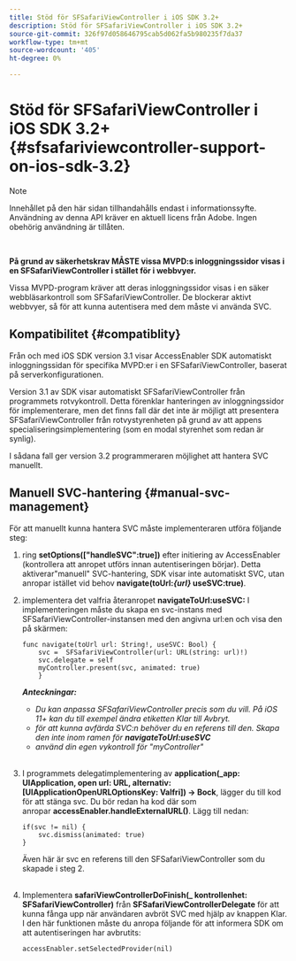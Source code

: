 ```yaml
---
title: Stöd för SFSafariViewController i iOS SDK 3.2+
description: Stöd för SFSafariViewController i iOS SDK 3.2+
source-git-commit: 326f97d058646795cab5d062fa5b980235f7da37
workflow-type: tm+mt
source-wordcount: '405'
ht-degree: 0%

---
```



# Stöd för SFSafariViewController i iOS SDK 3.2+ {#sfsafariviewcontroller-support-on-ios-sdk-3.2}

>[!NOTE]
>
>Innehållet på den här sidan tillhandahålls endast i informationssyfte. Användning av denna API kräver en aktuell licens från Adobe. Ingen obehörig användning är tillåten.

</br>


**På grund av säkerhetskrav MÅSTE vissa MVPD:s inloggningssidor visas i en SFSafariViewController i stället för i webbvyer.**

Vissa MVPD-program kräver att deras inloggningssidor visas i en säker webbläsarkontroll som SFSafariViewController. De blockerar aktivt webbvyer, så för att kunna autentisera med dem måste vi använda SVC. 

## Kompatibilitet {#compatiblity}

Från och med iOS SDK version 3.1 visar AccessEnabler SDK automatiskt inloggningssidan för specifika MVPD:er i en SFSafariViewController, baserat på serverkonfigurationen.

Version 3.1 av SDK visar automatiskt SFSafariViewController från programmets rotvykontroll. Detta förenklar hanteringen av inloggningssidor för implementerare, men det finns fall där det inte är möjligt att presentera SFSafariViewController från rotvystyrenheten på grund av att appens specialiseringsimplementering (som en modal styrenhet som redan är synlig).

I sådana fall ger version 3.2 programmeraren möjlighet att hantera SVC manuellt.

## Manuell SVC-hantering {#manual-svc-management}

För att manuellt kunna hantera SVC måste implementeraren utföra följande steg:
 

1. ring **setOptions([&quot;handleSVC&quot;:true])** efter initiering av AccessEnabler (kontrollera att anropet utförs innan autentiseringen börjar). Detta aktiverar&quot;manuell&quot; SVC-hantering, SDK visar inte automatiskt SVC, utan anropar istället vid behov **navigate(toUrl:*{url}* useSVC:true)**.  

1. implementera det valfria återanropet **navigateToUrl:useSVC:** I implementeringen måste du skapa en svc-instans med SFSafariViewController-instansen med den angivna url:en och visa den på skärmen:

   ```obj-c
   func navigate(toUrl url: String!, useSVC: Bool) {
       svc =  SFSafariViewController(url: URL(string: url)!)
       svc.delegate = self
       myController.present(svc, animated: true)
       }
   ```

   ***Anteckningar:***

   - *Du kan anpassa SFSafariViewController precis som du vill. På iOS 11+ kan du till exempel ändra etiketten Klar till Avbryt.*
   - *för att kunna avfärda SVC:n behöver du en referens till den. Skapa den inte inom ramen för **navigateToUrl:useSVC***
   - *använd din egen vykontroll för &quot;myController&quot;*\
       

1. I programmets delegatimplementering av **application(\_app: UIApplication, open url: URL, alternativ: \[UIApplicationOpenURLOptionsKey: Valfri\]) -\> Bock**, lägger du till kod för att stänga svc. Du bör redan ha kod där som anropar **accessEnabler.handleExternalURL()**. Lägg till nedan:

   ```obj-c
   if(svc != nil) {
       svc.dismiss(animated: true)
   }
   ```

   Även här är svc en referens till den SFSafariViewController som du skapade i steg 2.\
    

1. Implementera **safariViewControllerDoFinish(\_ kontrollenhet: SFSafariViewController)** från **SFSafariViewControllerDelegate** för att kunna fånga upp när användaren avbröt SVC med hjälp av knappen Klar. I den här funktionen måste du anropa följande för att informera SDK om att autentiseringen har avbrutits:

   ```obj-c
   accessEnabler.setSelectedProvider(nil)
   ```

